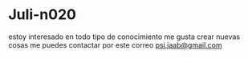 # Juli-n020
estoy interesado en todo tipo de conocimiento 
me gusta crear nuevas cosas 
me puedes contactar por este correo psi.jaab@gmail.com
